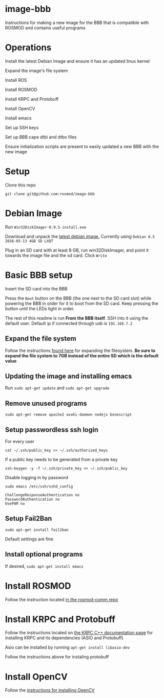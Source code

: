 # image-bbb
Instructions for making a new image for the BBB that is compatible with ROSMOD and contains useful programs

# Operations

Install the latest Debian Image and ensure it has an updated linux kernel

Expand the image's file system

Install ROS

Install ROSMOD

Install KRPC and Protobuff

Install OpenCV

Install emacs

Set up SSH keys

Set up BBB cape dtbi and dtbo files

Ensure initialization scripts are present to easily updated a new BBB with the new image

# Setup

Clone this repo 

`git clone git@github.com:rosmod/image-bbb`

# Debian Image

Run `Win32DiskImager-0.9.5-install.exe` 

Download and unpack the [latest debian image.](https://beagleboard.org/latest-images) Currently using `Debian 8.5 2016-05-13 4GB SD LXQT`

Plug in an SD card with at least 8 GB, run win32DiskImager, and point it towards the image file and the sd card. Click `Write`

# Basic BBB setup

Insert the SD card into the BBB

Press the `Boot` button on the BBB (the one next to the SD card slot) while powering the BBB in order for it to boot from the SD card. Keep pressing the button until the LEDs light in order.

The rest of this readme is run **From the BBB itself**. SSH into it using the default user. Default ip if connected through usb is `192.168.7.2`

## Expand the file system

Follow the instructions [found here](http://elinux.org/Beagleboard:Expanding_File_System_Partition_On_A_microSD) for expanding the filesystem. **Be sure to expand the file system to 7GB instead of the entire SD which is the default value**

## Updating the image and installing emacs

Run `sudo apt-get update` and `sudo apt-get upgrade`

## Remove unused programs

`sudo apt-get remove apache2 avahi-daemon nodejs bonescript`

## Setup passwordless ssh login

For every user

`cat ~/.ssh/public_key >> ~/.ssh/authorized_keys`

If a public key needs to be generated from a private key

`ssh-keygen -y -f ~/.ssh/private_key >> ~/.ssh/public_key`

Disable logging in by password

`sudo emacs /etc/ssh/sshd_config`
```
ChallengeResponseAuthentication no
PasswordAuthentication no
UsePAM no
```

## Setup Fail2Ban

`sudo apt-get install fail2ban`

Default settings are fine

## Install optional programs

If desired, `sudo apt-get install emacs`

# Install ROSMOD

Follow the instruction located [in the rosmod-comm repo](https://github.com/rosmod/rosmod-comm)

# Install KRPC and Protobuff

Follow the instructions located on [the KRPC C++ documentation page](https://krpc.github.io/krpc/cpp/client.html#installing-the-library) for installing KRPC and its dependencies (ASIO and Protobuff)

Asio can be installed by running `apt-get install libasio-dev`

Follow the instructions above for instaling protobuff

# Install OpenCV

Follow the [instructions for installing OpenCV](http://docs.opencv.org/3.0-last-rst/doc/tutorials/introduction/linux_install/linux_install.html)
